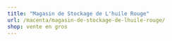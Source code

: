 ```yaml
---
title: "Magasin de Stockage de L'huile Rouge"
url: /macenta/magasin-de-stockage-de-lhuile-rouge/
shop: vente en gros
---
```

